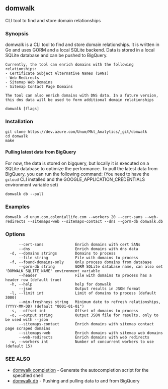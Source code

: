 ## domwalk

CLI tool to find and store domain relationships

### Synopsis

domwalk is a CLI tool to find and store domain relationships.
It is written in Go and uses GORM and a local SQLite backend.
Data is stored in a local SQLite database and can be pushed to BigQuery.

	Currently, the tool can enrich domains with the following relationships:
	- Certificate Subject Alternative Names (SANs)
	- Web Redirects
	- Sitemap Web Domains
	- Sitemap Contact Page Domains

	The tool can also enrich domains with DNS data. In a future version, this dns data will be used to form additional domain relationships


```
domwalk [flags]
```

### Installation

```
git clone https://dev.azure.com/Unum/Mkt_Analytics/_git/domwalk
cd domwalk
make
```

#### Pulling latest data from BigQuery
For now, the data is stored on bigquery, but locally it is executed on a SQLite database to optimize the performance. To pull the latest data from BigQuery, you can run the following command:
(You need to have the `gcloud` CLI installed and the GOOGLE_APPLICATION_CREDENTIALS environment variable set)
```
domwalk db --pull
```

### Examples

```
domwalk -d unum.com,coloniallife.com --workers 20 --cert-sans --web-redirects --sitemaps-web --sitemaps-contact --dns --gorm-db domwalk.db
```

### Options

```
      --cert-sans              Enrich domains with cert SANs
      --dns                    Enrich domains with dns data
  -d, --domains strings        Domains to process
      --file string            File with domains to process
  -f, --found-domains-only     Only process domains from database
      --gorm-db string         GORM SQLite database name, can also set 'DOMWALK_SQLITE_NAME' environment variable
      --header                 File with domains to process has a header row (default true)
  -h, --help                   help for domwalk
      --json                   Output results in JSON format
  -l, --limit int              Limit of domains to process (default 3000)
      --min-freshness string   Minimum date to refresh relationships, (YYYY-MM-DD) (default "0001-01-01")
  -s, --offset int             Offset of domains to process
  -o, --output string          Output JSON file for results, only to be used with --json
      --sitemaps-contact       Enrich domains with sitemap contact page scraped domains
      --sitemaps-web           Enrich domains with sitemap web domains
      --web-redirects          Enrich domains with web redirects
  -w, --workers int            Number of concurrent workers to use (default 15)
```

### SEE ALSO

* [domwalk completion](docs/domwalk_completion.md)	 - Generate the autocompletion script for the specified shell
* [domwalk db](docs/domwalk_db.md)	 - Pushing and pulling data to and from BigQuery

